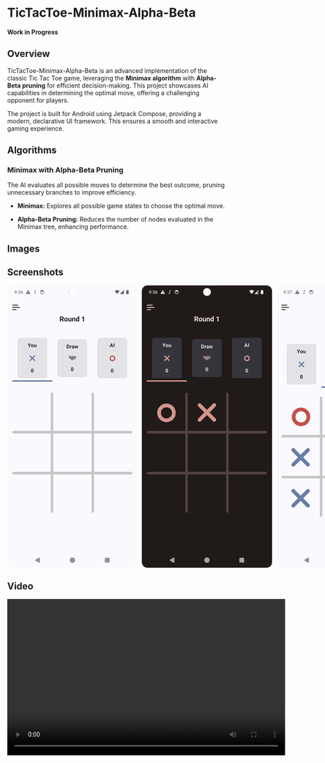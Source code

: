 
# TicTacToe-Minimax-Alpha-Beta

**Work in Progress**

## Overview

TicTacToe-Minimax-Alpha-Beta is an advanced implementation of the classic Tic Tac Toe game, leveraging the **Minimax algorithm** with **Alpha-Beta pruning** for efficient decision-making. This project showcases AI capabilities in determining the optimal move, offering a challenging opponent for players.

The project is built for Android using Jetpack Compose, providing a modern, declarative UI framework. This ensures a smooth and interactive gaming experience.

## Algorithms

### Minimax with Alpha-Beta Pruning

The AI evaluates all possible moves to determine the best outcome, pruning unnecessary branches to improve efficiency.

-   **Minimax:** Explores all possible game states to choose the optimal move.

-   **Alpha-Beta Pruning:** Reduces the number of nodes evaluated in the Minimax tree, enhancing performance.

## Images

## Screenshots
<div style="display: flex; gap: 10px;">
    <img src="assets/screen_shot_1.png" width="300" alt="Screenshot 1">
    <img src="assets/screen_shot_2.png" width="300" alt="Screenshot 2">
    <img src="assets/screen_shot_3.png" width="300" alt="Screenshot 3">
</div>

## Video
<video width="640" height="360" controls>
  <source src="assets/minimax_alpha_beta.mp4" type="video/mp4">
  Your browser does not support the video tag.
</video>